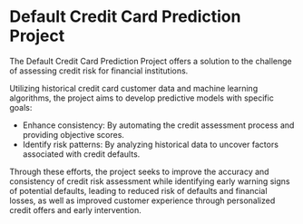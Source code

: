 # Default Credit Card Prediction Project

The Default Credit Card Prediction Project offers a solution to the challenge of assessing credit risk for financial institutions.

Utilizing historical credit card customer data and machine learning algorithms, the project aims to develop predictive models with specific goals:
- Enhance consistency: By automating the credit assessment process and providing objective scores.
- Identify risk patterns: By analyzing historical data to uncover factors associated with credit defaults.

Through these efforts, the project seeks to improve the accuracy and consistency of credit risk assessment while identifying early warning signs of potential defaults, leading to reduced risk of defaults and financial losses, as well as improved customer experience through personalized credit offers and early intervention.





